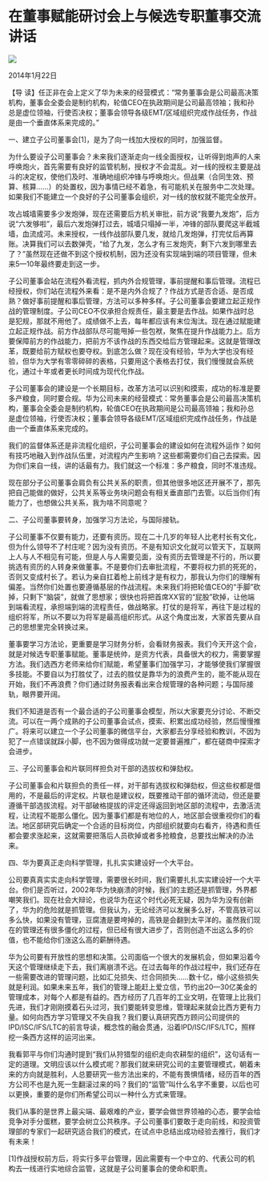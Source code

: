 # 在董事赋能研讨会上与候选专职董事交流讲话
<img class="pv" src="https://api.visitor.plantree.me/visitor-badge/pv?namespace=plantree.me&key=renzhengfei-speeches/在董事赋能研讨会上与候选专职董事交流讲话.md">



2014年1月22日



【导  读】任正非在会上定义了华为未来的经营模式：“常务董事会是公司最高决策机构，董事会全委会是制约机构，轮值CEO在执政期间是公司最高领袖；我和孙总是虚位领袖，行使否决权；董事会领导各级EMT/区域组织完成作战任务，作战是由一个垂直体系来完成的。”



一、建立子公司董事会[1]，是为了向一线加大授权的同时，加强监督。

为什么要设子公司董事会？未来我们逐渐走向一线全面授权，让听得到炮声的人来呼唤炮火，首先需要有良好的监管机制，授权才不会混乱。对一线的授权主要是战斗的决定权，使他们及时、准确地组织冲锋与呼唤炮火。但战果（合同生效、预算、核算……）的处置权，因为事情已经不着急，有可能机关在服务中二次处理。如果我们不能建立一个良好的子公司董事会组织，对一线的放权就不能完全放开。

攻占城墙需要多少发炮弹，现在还需要后方机关审批，前方说“我要九发炮”，后方说“六发够啦”，最后六发炮弹打过去，城墙只塌掉一半，冲锋的部队要爬这半截城墙，血流成河。未来授权，一线作战部队要几发，就给几发炮弹，打完仗后再算账。决算我们可以去数弹壳，“给了九发，怎么才有三发炮壳，剩下六发到哪里去了？”虽然现在还做不到这个授权机制，因为还没有实现端到端的项目管理，但未来5—10年最终要走到这一步。

子公司董事会站在流程外看流程，抓内外合规管理，事前提醒和事后管理。流程已经授权，你们站在流程外来看：是不是内外合规了？作战方式是否合适、是否成熟？做好事前提醒和事后管理，方法可以多种多样。子公司董事会要建立起正规作战的管理制度。子公司CEO不仅承担合规责任，最主要是去作战。如果作战时总是犯规，那就不用他了。成绩做不上去，每年都应该有末位淘汰。现在通过赋能建立起正规作战。前方作战部队尽可能甩掉一些包袱，聚焦在提升作战能力上。后方要保障前方的作战能力，把前方不该作战的东西交给后方管理起来。这就是管理改革，既要给前方赋权也要夺权。到底怎么做？现在没有经验，华为大学也没有经验，但华为大学有零零碎碎的表格，只要用这个表格去打仗，我们慢慢就会系统化，通过十年或者更长时间成为现代化作战。

子公司董事会的建设是一个长期目标，改革方法可以识别和摸索，成功的标准是要多产粮食，同时要合规。华为公司未来的经营模式：常务董事会是公司最高决策机构，董事会全委会是制约机构，轮值CEO在执政期间是公司最高领袖；我和孙总是虚位领袖，行使否决权；董事会领导各级EMT/区域组织完成作战任务，作战是由一个垂直体系来完成的。

我们的监督体系还是非流程化组织，子公司董事会的建设如何在流程外运作？如何有技巧地融入到作战队伍里，对流程内产生影响？这些都需要你们自己去探索。因为你们来自一线，讲的话最有力。我们就这一个标准：多产粮食，同时不准违规。

现在部分子公司董事会肩负有公共关系的职责，但其他很多地区还开展不了，那先把自己能做的做好，公共关系等业务块问题会有相关垂直部门去管。以后当你们有能力了，也想做公共关系，我为啥不同意呢？

二、子公司董事要转身，加强学习方法论，与国际接轨。

子公司董事不仅要有能力，还要有资历。现在二十几岁的年轻人比老村长有文化，但为什么领导不了村庄呢？因为没有资历。不是有知识文化就可以管天下，互联网上人与人不相见有可能，但是人与人需要见面，没有资历去管理是不行的，所以要挑选有资历的人转身来做董事。不是要你们去审批流程，不要将权力抓的死死的，否则又变成村长了。若认为亲自扛着枪上前线才是有权力，那我认为你们的理解有偏差。当然你们处置也要遵循基层的作战流程。未来我们将把轮值CEO的“手脚”砍掉，只剩下“脑袋”，就做了思想家；很快也将把首席XX官的“屁股”砍掉，让他端到端看流程，承担端到端的流程责任，做战略家。打仗的是将军，再往下是过程的组织将军，所以不要以为将军是最高组织形式。从这个角度出发，大家首先要从自己的思想里完全转换过来。

董事要学习方法论，更重要是学习财务分析，会看财务报表。我们今天开这个会，就是对候选专职董事赋能。董事是统帅，是资方代表，具备很大的权力，需要掌握方法。我们选西方老师来给你们赋能，希望董事们加强学习，才能够使我们掌握很多技能。不要自以为打胜仗了，过去的胜仗是靠华为的浪费产生的，能不能从现在开始，我们不再浪费？你们通过财务报表看出来合规管理的各种问题；与国际接轨，眼界要开阔。

我们不知道是否有一个最合适的子公司董事会模型，所以大家要充分讨论、不断交流。可以在一两个成熟的子公司董事会试点，摸索、积累出成功经验，然后慢慢推广。将来可以建立一个子公司董事的微信平台，大家都去分享经验和教训，不因为犯了一点错误就踩小脚，也不因为做得成功就一定要普遍推广，都在磋商中探索才会进步。

三、子公司董事会和片联同样担负对干部的选拔权和弹劾权。

子公司董事会和片联担负的责任一样，对干部有选拔权和弹劾权，但这些权都是借用的，不是最后的评定权。片联也是建议权，既要推动干部的循环流动，但还是要遵循干部选拔流程。对干部破格提拔的评定还得返回到地区部的流程中，去激活流程，让流程不能那么僵化。因为董事们都是有地位的人，地区部会很重视你们的看法。地区部研究后确定一个合适的目标岗位，内部组织就要向右看齐，待遇和责任都会要求涨起来，这就需要把落后人员砍掉或者多抢粮食，总要找出解决的办法来。

四、华为要真正走向科学管理，扎扎实实建设好一个大平台。

公司要真真实实走向科学管理，需要很长时间，我们需要扎扎实实建设好一个大平台。你们是否听过，2002年华为快崩溃的时候，我们的主题还是抓管理，外界都嘲笑我们。现在社会大辩论，也说华为在这个时代必死无疑，因为华为没有创新了，华为的危险就是抓管理。但我认为，无论经济可以发展多么好，不管高铁可以多么快，如果没有管理，豆腐渣是要垮掉的，高铁是会翻到太平洋的。虽然我们现在的管理还有很多僵化的过程，但已经有很大进步了，否则创造不出这么多的价值，也不能给你们涨这么高的薪酬待遇。

华为公司要有开放性的思想和决策。公司面临一个很大的发展机会，但如果沿着今天这个管理继续走下去，我们离崩溃不远。在过去每年的作战过程中，我们还存在一些需要改进的管理问题，比如汇兑损失、烂合同损失……数十亿，缩小这些损失就是利润。如果未来五年，我们的管理上能赶上爱立信，节约出20—30亿美金的管理成本，对每个人都是有益的。西方经历了几百年的工业文明，在管理上比我们先进，我们才刚刚摸着石头过河，我们要能转变思维，管理起来就会比西方更有力量。如何向西方学习管理又不失自我？我们要认真研究西方顾问公司提供的IPD/ISC/IFS/LTC的前言导读，概念性的融会贯通，沿着IPD/ISC/IFS/LTC，照样挖一条西方这样的运河出来。

我看郭平与你们沟通时提到“我们从狩猎型的组织走向农耕型的组织”，这句话有一定的道理。文明应该以什么模式呢？那我们就来研究公司的主要管理模式，朝着未来的方向就是胜利，人总要研究一些方法出来的，不能有畏惧情绪，经历百年的西方公司不也是九死一生翻滚过来的吗？我们的“监管”叫什么名字不重要，以后也可以更换，重要的是你们所希望公司以一种什么方式来管理。

我们从事的是世界上最尖端、最艰难的产业，要学会做世界领袖的心态，要学会给竞争对手分蛋糕，要学会树立公共秩序。子公司董事们要敢于走向前线，和投资管理部的专家们一起研究适合我们的模式，在试点中总结出成功经验去推行，我们才有未来！



[1]作战授权前方后，将实行多平台管理，因此需要有一个中立的、代表公司的机构去一线进行实地综合监管，这就是子公司董事会的使命和职责。
